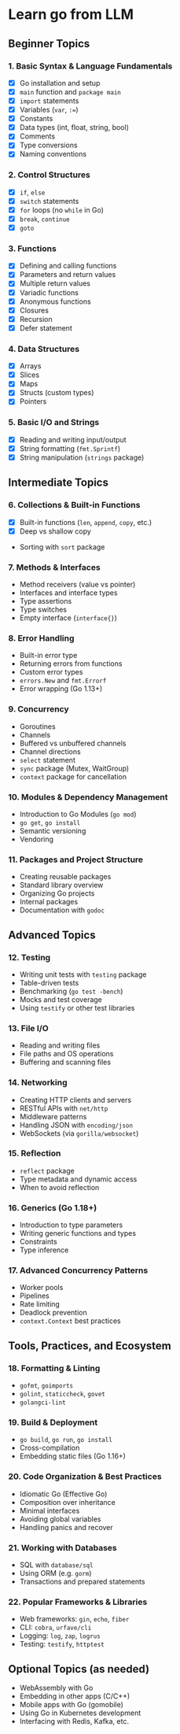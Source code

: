 # Learn go from LLM

## Beginner Topics

### 1. Basic Syntax & Language Fundamentals

- [x] Go installation and setup
- [x] `main` function and `package main`
- [x] `import` statements
- [x] Variables (`var`, `:=`)
- [x] Constants
- [x] Data types (int, float, string, bool)
- [x] Comments
- [x] Type conversions
- [x] Naming conventions

### 2. Control Structures

- [x] `if`, `else`
- [x] `switch` statements
- [x] `for` loops (no `while` in Go)
- [x] `break`, `continue`
- [x] `goto`

### 3. Functions

- [x] Defining and calling functions
- [x] Parameters and return values
- [x] Multiple return values
- [x] Variadic functions
- [x] Anonymous functions
- [x] Closures
- [x] Recursion
- [x] Defer statement

### 4. Data Structures

- [x] Arrays
- [x] Slices
- [x] Maps
- [x] Structs (custom types)
- [x] Pointers

### 5. Basic I/O and Strings

- [x] Reading and writing input/output
- [x] String formatting (`fmt.Sprintf`)
- [x] String manipulation (`strings` package)

## Intermediate Topics

### 6. Collections & Built-in Functions

- [x] Built-in functions (`len`, `append`, `copy`, etc.)
- [x] Deep vs shallow copy
- Sorting with `sort` package

### 7. Methods & Interfaces

- Method receivers (value vs pointer)
- Interfaces and interface types
- Type assertions
- Type switches
- Empty interface (`interface{}`)

### 8. Error Handling

- Built-in error type
- Returning errors from functions
- Custom error types
- `errors.New` and `fmt.Errorf`
- Error wrapping (Go 1.13+)

### 9. Concurrency

- Goroutines
- Channels
- Buffered vs unbuffered channels
- Channel directions
- `select` statement
- `sync` package (Mutex, WaitGroup)
- `context` package for cancellation

### 10. Modules & Dependency Management

- Introduction to Go Modules (`go mod`)
- `go get`, `go install`
- Semantic versioning
- Vendoring

### 11. Packages and Project Structure

- Creating reusable packages
- Standard library overview
- Organizing Go projects
- Internal packages
- Documentation with `godoc`

## Advanced Topics

### 12. Testing

- Writing unit tests with `testing` package
- Table-driven tests
- Benchmarking (`go test -bench`)
- Mocks and test coverage
- Using `testify` or other test libraries

### 13. File I/O

- Reading and writing files
- File paths and OS operations
- Buffering and scanning files

### 14. Networking

- Creating HTTP clients and servers
- RESTful APIs with `net/http`
- Middleware patterns
- Handling JSON with `encoding/json`
- WebSockets (via `gorilla/websocket`)

### 15. Reflection

- `reflect` package
- Type metadata and dynamic access
- When to avoid reflection

### 16. Generics (Go 1.18+)

- Introduction to type parameters
- Writing generic functions and types
- Constraints
- Type inference

### 17. Advanced Concurrency Patterns

- Worker pools
- Pipelines
- Rate limiting
- Deadlock prevention
- `context.Context` best practices

## Tools, Practices, and Ecosystem

### 18. Formatting & Linting

- `gofmt`, `goimports`
- `golint`, `staticcheck`, `govet`
- `golangci-lint`

### 19. Build & Deployment

- `go build`, `go run`, `go install`
- Cross-compilation
- Embedding static files (Go 1.16+)

### 20. Code Organization & Best Practices

- Idiomatic Go (Effective Go)
- Composition over inheritance
- Minimal interfaces
- Avoiding global variables
- Handling panics and recover

### 21. Working with Databases

- SQL with `database/sql`
- Using ORM (e.g. `gorm`)
- Transactions and prepared statements

### 22. Popular Frameworks & Libraries

- Web frameworks: `gin`, `echo`, `fiber`
- CLI: `cobra`, `urfave/cli`
- Logging: `log`, `zap`, `logrus`
- Testing: `testify`, `httptest`

## Optional Topics (as needed)

- WebAssembly with Go
- Embedding in other apps (C/C++)
- Mobile apps with Go (gomobile)
- Using Go in Kubernetes development
- Interfacing with Redis, Kafka, etc.
